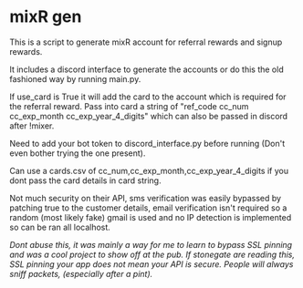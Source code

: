 # mixR gen

This is a script to generate mixR account for referral rewards and signup rewards.

It includes a discord interface to generate the accounts or do this the old fashioned way by running main.py.

If use_card is True it will add the card to the account which is required for the referral reward. Pass into card a string of "ref_code cc_num cc_exp_month cc_exp_year_4_digits" which can also be passed in discord after !mixer.

Need to add your bot token to discord_interface.py before running (Don't even bother trying the one present).

Can use a cards.csv of cc_num,cc_exp_month,cc_exp_year_4_digits if you dont pass the card details in card string.

Not much security on their API, sms verification was easily bypassed by patching true to the customer details, email verification isn't required so a random (most likely fake) gmail is used and no IP detection is implemented so can be ran all localhost.

_Dont abuse this, it was mainly a way for me to learn to bypass SSL pinning and was a cool project to show off at the pub. If stonegate are reading this, SSL pinning your app does not mean your API is secure. People will always sniff packets, (especially after a pint)._
